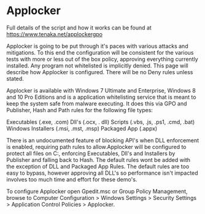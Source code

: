 # Applocker

Full details of the script and how it works can be found at https://www.tenaka.net/applockergpo

Applocker is going to be put through it's paces with various attacks and mitigations. To this end the configuration will be consistent for the various tests with more or less out of the box policy, approving everything currently installed. Any program not whitelisted is implicitly denied. This page will describe how Applocker is configured. There will be no Deny rules unless stated.

Applocker is available with Windows 7 Ultimate and Enterprise, Windows 8 and 10 Pro Editions and is a application whitelisting service that is meant to keep the system safe from malware executing. It does this via GPO and Publisher, Hash and Path rules for the following file types:


Executables (.exe, .com)
Dll's (.ocx, . dll)
Scripts (.vbs, .js, .ps1, .cmd, .bat)
Windows Installers (.msi, .mst, .msp)
Packaged App (.appx)


There is an undocumented feature of blocking API's when DLL enforcement is enabled, requiring path rules to allow.Applocker will be configured to protect all files on C:\, enforcing Executables, Dll's and Installers by Publisher and falling back to Hash. The default rules wont be added with the exception of DLL and Packaged App Rules. The default rules are too easy to bypass, however approving all DLL's so performance isn't impacted involves too much time and effort for these demo's.

To configure Applocker open Gpedit.msc or Group Policy Management, browse to Computer Configuration > Windows Settings > Security Settings > Application Control Policies > Applocker.

